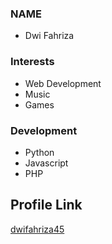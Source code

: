 ### NAME
- Dwi Fahriza

### Interests
- Web Development
- Music
- Games

### Development
- Python
- Javascript
- PHP

## Profile Link
[dwifahriza45](https://github.com/dwifahriza45)